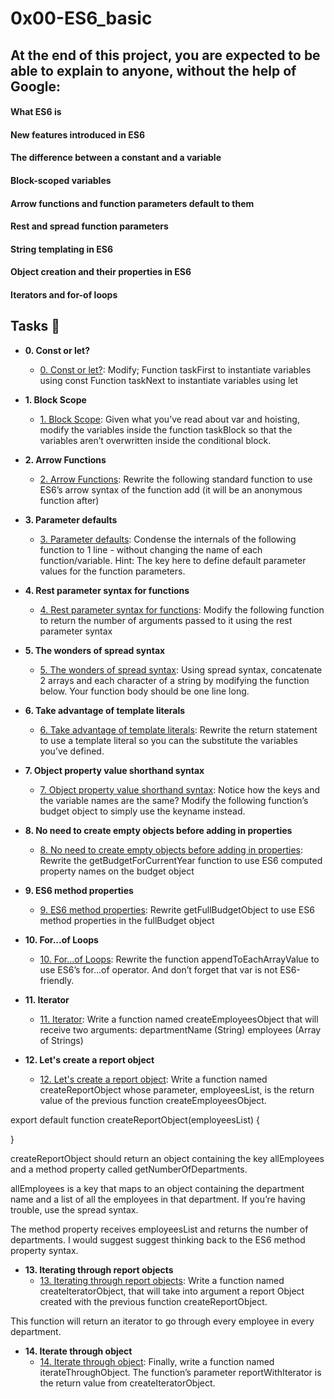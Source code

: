 # 0x00-ES6_basic

## At the end of this project, you are expected to be able to explain to anyone, without the help of Google:

  #### What ES6 is
  #### New features introduced in ES6
  #### The difference between a constant and a variable
  #### Block-scoped variables
  #### Arrow functions and function parameters default to them
  #### Rest and spread function parameters
  #### String templating in ES6
  #### Object creation and their properties in ES6
  #### Iterators and for-of loops


## Tasks :page_with_curl:

* **0. Const or let?**
  * [0. Const or let?](./0-constant.js):
  Modify;
  Function taskFirst to instantiate variables using const
  Function taskNext to instantiate variables using let
 
* **1. Block Scope**
  * [1. Block Scope](./1-block-scoped.js): Given what you’ve read about var and hoisting, modify the variables inside the function taskBlock so that the variables aren’t overwritten inside the conditional block.


* **2. Arrow Functions**
  * [2. Arrow Functions](./2-arrow.js): Rewrite the following standard function to use ES6’s arrow syntax of the function add (it will be an anonymous function after)


* **3. Parameter defaults**
  * [3. Parameter defaults](./3-default-parameter.js):
 Condense the internals of the following function to 1 line - without changing the name of each function/variable.
 Hint: The key here to define default parameter values for the function parameters.

* **4. Rest parameter syntax for functions**
  * [4. Rest parameter syntax for functions](./4-rest-parameter.js):
 Modify the following function to return the number of arguments passed to it using the rest parameter syntax

 
* **5. The wonders of spread syntax**
  * [5. The wonders of spread syntax](./5-spread-operator.js):
  Using spread syntax, concatenate 2 arrays and each character of a string by modifying the function below. Your function body should be one line long.

* **6. Take advantage of template literals**
  * [6. Take advantage of template literals](./6-string-interpolation.js):
  Rewrite the return statement to use a template literal so you can the substitute the variables you’ve defined.

* **7. Object property value shorthand syntax**
  * [7. Object property value shorthand syntax](./7-getBudgetObject.js):
  Notice how the keys and the variable names are the same?
  Modify the following function’s budget object to simply use the keyname instead.

  
* **8. No need to create empty objects before adding in properties**
  * [8. No need to create empty objects before adding in properties](./8-getBudgetCurrentYear.js):
  Rewrite the getBudgetForCurrentYear function to use ES6 computed property names on the budget object


* **9. ES6 method properties**
  * [9. ES6 method properties](./9-getFullBudget.js):
Rewrite getFullBudgetObject to use ES6 method properties in the fullBudget object


* **10. For...of Loops**
  * [10. For...of Loops](./10-loops.js):
Rewrite the function appendToEachArrayValue to use ES6’s for...of operator. And don’t forget that var is not ES6-friendly.


* **11. Iterator**
  * [11. Iterator](./11-createEmployeesObject.js):
 Write a function named createEmployeesObject that will receive two arguments:
  departmentName (String)
  employees (Array of Strings)


* **12. Let's create a report object**
  * [12. Let's create a report object](./12-createReportObject.js):
Write a function named createReportObject whose parameter, employeesList, is the return value of the previous function createEmployeesObject.

export default function createReportObject(employeesList) {

}

createReportObject should return an object containing the key allEmployees and a method property called getNumberOfDepartments.

allEmployees is a key that maps to an object containing the department name and a list of all the employees in that department. If you’re having trouble, use the spread syntax.

The method property receives employeesList and returns the number of departments. I would suggest suggest thinking back to the ES6 method property syntax.

* **13. Iterating through report objects**
  * [13. Iterating through report objects](./100-createIteratorObject.js):
Write a function named createIteratorObject, that will take into argument a report Object created with the previous function createReportObject.

This function will return an iterator to go through every employee in every department.

* **14. Iterate through object**
  * [14. Iterate through object](./101-iterateThroughObject.js):
  Finally, write a function named iterateThroughObject. The function’s parameter reportWithIterator is the return value from createIteratorObject.

